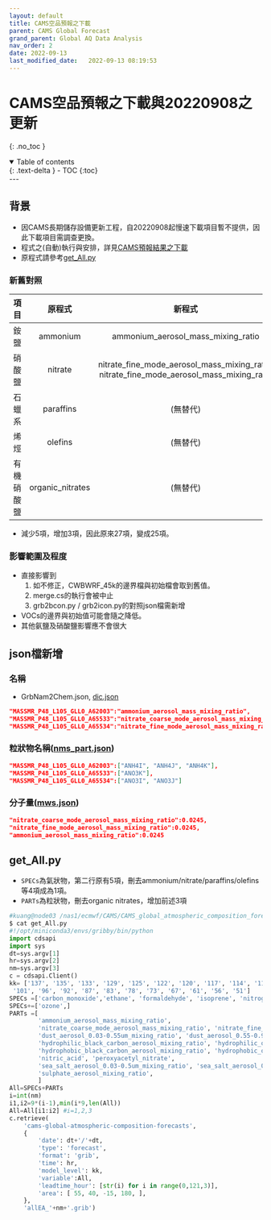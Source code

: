 ```yaml
---
layout: default
title: CAMS空品預報之下載
parent: CAMS Global Forecast
grand_parent: Global AQ Data Analysis
nav_order: 2
date: 2022-09-13
last_modified_date:   2022-09-13 08:19:53
---
```

# CAMS空品預報之下載與20220908之更新
{: .no_toc }

<details open markdown="block">
  <summary>
    Table of contents
  </summary>
  {: .text-delta }
- TOC
{:toc}
</details>
---

## 背景
- 因CAMS長期儲存設備更新工程，自20220908起慢速下載項目暫不提供，因此下載項目需調查更換。
- 程式之(自動)執行與安排，詳見[CAMS預報結果之下載](https://sinotec2.github.io/Focus-on-Air-Quality/GridModels/ForecastSystem/1.CMAQ_fcst/#cams預報結果之下載)
- 原程式請參考[get_All.py](https://github.com/sinotec2/Focus-on-Air-Quality/blob/main/_AQana/GAQuality/ECMWF_CAMS/get_All.py)

### 新舊對照

項目|原程式|新程式|說明
:-:|:-:|:-:|:-:
銨鹽|ammonium|ammonium_aerosol_mass_mixing_ratio|aermr18
硝酸鹽|nitrate|nitrate_fine_mode_aerosol_mass_mixing_ratio, nitrate_fine_mode_aerosol_mass_mixing_ratio|aermr16~17
石蠟系|paraffins|(無替代)|無法取得
烯烴|olefins|(無替代)|無法取得
有機硝酸鹽|organic_nitrates|(無替代)|無法取得

- 減少5項，增加3項，因此原來27項，變成25項。

### 影響範圍及程度
- 直接影響到
  1. 如不修正，CWBWRF_45k的邊界檔與初始檔會取到舊值。
  1. merge.cs的執行會被中止
  1. grb2bcon.py / grb2icon.py的對照json檔需新增
- VOCs的邊界與初始值可能會隨之降低。
- 其他氨鹽及硝酸鹽影響應不會很大

## json檔新增
### 名稱
- GrbNam2Chem.json, [dic.json](https://github.com/sinotec2/cmaq_relatives/blob/master/bcon/dic.json)

```json
"MASSMR_P48_L105_GLL0_A62003":"ammonium_aerosol_mass_mixing_ratio",
"MASSMR_P48_L105_GLL0_A65533":"nitrate_coarse_mode_aerosol_mass_mixing_ratio",
"MASSMR_P48_L105_GLL0_A65534":"nitrate_fine_mode_aerosol_mass_mixing_ratio",
```
### 粒狀物名稱([nms_part.json](https://github.com/sinotec2/cmaq_relatives/blob/master/bcon/nms_part.json))

```json
"MASSMR_P48_L105_GLL0_A62003":["ANH4I", "ANH4J", "ANH4K"],
"MASSMR_P48_L105_GLL0_A65533":["ANO3K"],
"MASSMR_P48_L105_GLL0_A65534":["ANO3I", "ANO3J"]
```

### 分子量([mws.json](https://github.com/sinotec2/cmaq_relatives/blob/master/bcon/mws.json))

```json
"nitrate_coarse_mode_aerosol_mass_mixing_ratio":0.0245,
"nitrate_fine_mode_aerosol_mass_mixing_ratio":0.0245,
"ammonium_aerosol_mass_mixing_ratio":0.0245
```
## get_All.py
- `SPECs`為氣狀物，第二行原有5項，刪去ammonium/nitrate/paraffins/olefins等4項成為1項。
- `PARTs`為粒狀物，刪去organic nitrates，增加前述3項

```python
#kuang@node03 /nas1/ecmwf/CAMS/CAMS_global_atmospheric_composition_forecasts/2022
$ cat get_All.py
#!/opt/miniconda3/envs/gribby/bin/python
import cdsapi
import sys
dt=sys.argv[1]
hr=sys.argv[2]
nm=sys.argv[3]
c = cdsapi.Client()
kk= ['137', '135', '133', '129', '125', '122', '120', '117', '114', '112', '110', '107', '105',
 '101', '96', '92', '87', '83', '78', '73', '67', '61', '56', '51']
SPECs =['carbon_monoxide','ethane', 'formaldehyde', 'isoprene', 'nitrogen_dioxide', 'nitrogen_monoxide', 'propane', 'sulphur_dioxide' ]
SPECs+=['ozone',]
PARTs =[
        'ammonium_aerosol_mass_mixing_ratio',
        'nitrate_coarse_mode_aerosol_mass_mixing_ratio', 'nitrate_fine_mode_aerosol_mass_mixing_ratio',
        'dust_aerosol_0.03-0.55um_mixing_ratio', 'dust_aerosol_0.55-0.9um_mixing_ratio', 'dust_aerosol_0.9-20um_mixing_ratio',
        'hydrophilic_black_carbon_aerosol_mixing_ratio', 'hydrophilic_organic_matter_aerosol_mixing_ratio',
        'hydrophobic_black_carbon_aerosol_mixing_ratio', 'hydrophobic_organic_matter_aerosol_mixing_ratio',
        'nitric_acid', 'peroxyacetyl_nitrate',
        'sea_salt_aerosol_0.03-0.5um_mixing_ratio', 'sea_salt_aerosol_0.5-5um_mixing_ratio', 'sea_salt_aerosol_5-20um_mixing_ratio',
        'sulphate_aerosol_mixing_ratio',
        ]
All=SPECs+PARTs
i=int(nm)
i1,i2=9*(i-1),min(i*9,len(All))
All=All[i1:i2] #i=1,2,3
c.retrieve(
    'cams-global-atmospheric-composition-forecasts',
    {
        'date': dt+'/'+dt,
        'type': 'forecast',
        'format': 'grib',
        'time': hr,
        'model_level': kk,
        'variable':All,
        'leadtime_hour': [str(i) for i in range(0,121,3)],
        'area': [ 55, 40, -15, 180, ],
    },
    'allEA_'+nm+'.grib')
```